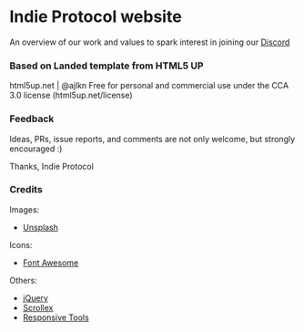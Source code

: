 # Indie Protocol website

An overview of our work and values to spark interest in joining our [Discord](https://discord.gg/6K8NQJ4pkd)

### Based on Landed template from HTML5 UP

html5up.net | @ajlkn
Free for personal and commercial use under the CCA 3.0 license (html5up.net/license)

### Feedback

Ideas, PRs, issue reports, and comments are not only welcome, but strongly encouraged :)

Thanks, Indie Protocol

### Credits

Images:
- [Unsplash](unsplash.com)

Icons:
- [Font Awesome](fontawesome.io)

Others:
- [jQuery](jquery.com)
- [Scrollex](github.com/ajlkn/jquery.scrollex)
- [Responsive Tools](github.com/ajlkn/responsive-tools)
